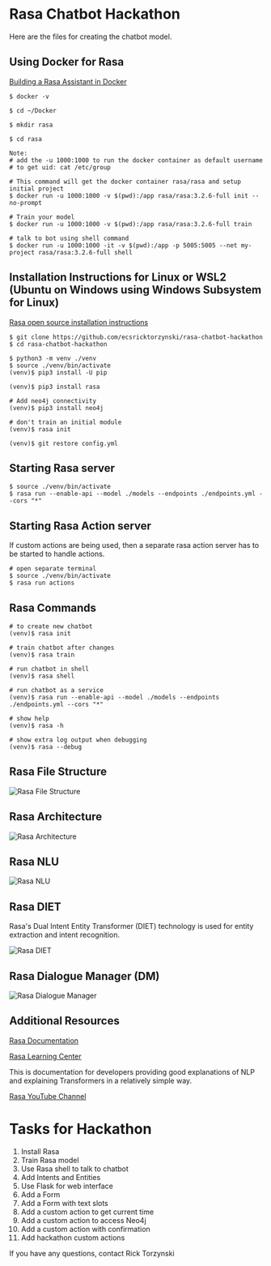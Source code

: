 # Rasa Chatbot Hackathon
Here are the files for creating the chatbot model.  

## Using Docker for Rasa
[Building a Rasa Assistant in Docker](https://rasa.com/docs/rasa/docker/building-in-docker/)

```
$ docker -v

$ cd ~/Docker

$ mkdir rasa

$ cd rasa

Note:
# add the -u 1000:1000 to run the docker container as default username
# to get uid: cat /etc/group

# This command will get the docker container rasa/rasa and setup initial project
$ docker run -u 1000:1000 -v $(pwd):/app rasa/rasa:3.2.6-full init --no-prompt

# Train your model
$ docker run -u 1000:1000 -v $(pwd):/app rasa/rasa:3.2.6-full train

# talk to bot using shell command
$ docker run -u 1000:1000 -it -v $(pwd):/app -p 5005:5005 --net my-project rasa/rasa:3.2.6-full shell
```

## Installation Instructions for Linux or WSL2 (Ubuntu on Windows using Windows Subsystem for Linux)
[Rasa open source installation instructions](https://rasa.com/docs/rasa/installation/)

```
$ git clone https://github.com/ecsricktorzynski/rasa-chatbot-hackathon
$ cd rasa-chatbot-hackathon

$ python3 -m venv ./venv
$ source ./venv/bin/activate
(venv)$ pip3 install -U pip

(venv)$ pip3 install rasa

# Add neo4j connectivity
(venv)$ pip3 install neo4j

# don't train an initial module
(venv)$ rasa init

(venv)$ git restore config.yml
```

## Starting Rasa server
```
$ source ./venv/bin/activate
$ rasa run --enable-api --model ./models --endpoints ./endpoints.yml --cors "*"
```

## Starting Rasa Action server
If custom actions are being used, then a separate rasa action server has to be started to handle actions.

```
# open separate terminal
$ source ./venv/bin/activate
$ rasa run actions
```

## Rasa Commands
```
# to create new chatbot
(venv)$ rasa init

# train chatbot after changes
(venv)$ rasa train

# run chatbot in shell
(venv)$ rasa shell

# run chatbot as a service
(venv)$ rasa run --enable-api --model ./models --endpoints ./endpoints.yml --cors "*"

# show help
(venv)$ rasa -h

# show extra log output when debugging
(venv)$ rasa --debug

```

## Rasa File Structure

![Rasa File Structure](images/Rasa_Filestructure.png)

## Rasa Architecture

![Rasa Architecture](images/rasa_architecture_medium.png)

## Rasa NLU

![Rasa NLU](images/RasaNLU.png)

## Rasa DIET
Rasa's Dual Intent Entity Transformer (DIET) technology is used for entity extraction and intent recognition.

![Rasa DIET](images/DIET_classifier_med.png)

## Rasa Dialogue Manager (DM)

![Rasa Dialogue Manager](images/RasaDialogueManager.png)

## Additional Resources
[Rasa Documentation](https://rasa.com/docs/)

[Rasa Learning Center](https://learning.rasa.com/)

This is documentation for developers providing good explanations of NLP and explaining Transformers in a relatively simple way.

[Rasa YouTube Channel](https://www.youtube.com/channel/UCJ0V6493mLvqdiVwOKWBODQ                                                                                          )

# Tasks for Hackathon

1. Install Rasa
2. Train Rasa model
3. Use Rasa shell to talk to chatbot
4. Add Intents and Entities
5. Use Flask for web interface
6. Add a Form 
7. Add a Form with text slots
8. Add a custom action to get current time
9. Add a custom action to access Neo4j
10. Add a custom action with confirmation
11. Add hackathon custom actions

If you have any questions, contact Rick Torzynski



